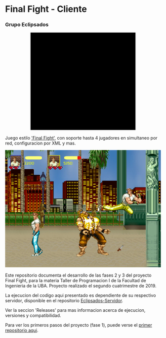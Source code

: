 # Final Fight - Cliente
### Grupo Eclipsados

<p align="center">
  <img src="./intro-eclipsados.gif">
</p>

Juego estilo ['Final Fight'](https://www.youtube.com/watch?v=KL22s0MPiA4), con soporte hasta 4 jugadores en simultaneo por red, configuracion por XML y mas.

![Final Fight](./screenshot.png)

Este repositorio documenta el desarrollo de las fases 2 y 3 del proyecto Final Fight, para la materia Taller de Programacion I de la Facultad de Ingenieria de la UBA. Proyecto realizado el segundo cuatrimestre de 2019.

La ejecucion del codigo aqui presentado es dependiente de su respectivo servidor, disponible en el repositorio [Eclipsados-Servidor](https://github.com/nachonitz/Eclipsados-Servidor).

Ver la seccion 'Releases' para mas informacion acerca de ejecucion, versiones y compatibilidad.

Para ver los primeros pasos del proyecto (fase 1), puede verse el [primer repositorio aqui](https://github.com/Franco-Giordano/FIUBA-TdP1-Eclipsados).
